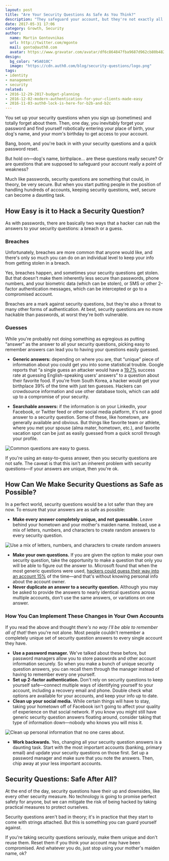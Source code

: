 ```yaml
---
layout: post
title: "Are Your Security Questions As Safe As You Think?"
description: "They safeguard your account, but they're not exactly all they're cracked up to be."
date: 2017-05-31 17:06
category: Growth, Security
author:
  name: Martin Gontovnikas
  url: http://twitter.com/mgonto
  mail: gonto@auth0.com
  avatar: https://www.gravatar.com/avatar/df6c864847fba9687d962cb80b482764??s=60
design:
  bg_color: "#5A010C"
  image: "https://cdn.auth0.com/blog/security-questions/logo.png"
tags:
- identity
- management
- security
related:
- 2016-12-29-2017-budget-planning
- 2016-12-02-modern-authentication-for-your-clients-made-easy
- 2016-11-03-auth0-lock-is-here-for-b2b-and-b2c
---
```


You set up your security questions when you sign up (sometimes) and totally forget about them. Then, one day, you inevitably forget your password and find yourself robotically entering your place of birth, your dog's name, and your mom's birthday to get access to your account.

Bang, boom, and you're back in with your security questions and a quick password reset.

But hold on—dog's name, birthplace... are these questions really secure? Or are questions that are supposed to safeguard your account really a point of weakness?

Much like passwords, security questions are something that could, in theory, be very secure. But when you start putting people in the position of handling hundreds of accounts, keeping security questions, well, secure can become a daunting task.

## How Easy is it to Hack a Security Question?

As with passwords, there are basically two ways that a hacker can nab the answers to your security questions: a breach or a guess.

### Breaches

Unfortunately, breaches are more common that anyone would like, and there's only so much you can do on an individual level to keep your info from getting stolen in a breach.

Yes, breaches happen, and sometimes your security questions get stolen. But that doesn't make them inherently less secure than passwords, phone numbers, and your biometric data (which can be stolen), or SMS or other 2-factor authentication messages, which can be intercepted or go to a compromised account.

Breaches are a mark against security questions, but they're also a threat to many other forms of authentication. At best, security questions are no more hackable than passwords, at worst they're both vulnerable.

### Guesses

While you're probably not doing something as egregious as putting “answer” as the answer to all your security questions, picking easy to remember answers can lead you to having your questions easily guessed.

* **Generic answers:** depending on where you are, that “unique” piece of information about you could get you into some statistical trouble. Google reports that “a single guess an attacker would have a [19.7%](https://static.googleusercontent.com/media/research.google.com/en//pubs/archive/43783.pdf) success rate at guessing English-speaking users’ answers” to a question about their favorite food. If you're from South Korea, a hacker would get your birthplace 39% of the time with just ten guesses. Hackers can crowdsource information and use other database tools, which can add up to a compromise of your security.

* **Searchable answers:** if the information is on your LinkedIn, your Facebook, or Twitter feed or other social media platform, it's not a good answer to a security question. Some of these, like hometown, are generally available and obvious. But things like favorite team or athlete, where you met your spouse (alma mater, hometown, etc.), and favorite vacation spot can be just as easily guessed from a quick scroll through your profile.

![Common questions are easy to guess.](https://cdn.auth0.com/blog/security-question/challenge.png)

If you're using an easy-to-guess answer, then you security questions are not safe. The caveat is that this isn't an inherent problem with security questions—if your answers are unique, then you're ok.


## How Can We Make Security Questions as Safe as Possible?

In a perfect world, security questions would be a lot safer than they are now. To ensure that your answers are as safe as possible:

* **Make every answer completely unique, and not guessable.** Leave behind your hometown and your mother's maiden name. Instead, use a mix of letters, numbers, and characters to create random answers to every security question.

![Use a mix of letters, numbers, and characters to create random answers](https://cdn.auth0.com/blog/security-question/mix-of-letters.png)

* **Make your own questions.** If you are given the option to make your own security question, take the opportunity to make a question that only you will be able to figure out the answer to. Microsoft found that when the most generic questions were used, [hackers could guess their way into an account 15%](https://www.microsoft.com/en-us/research/publication/its-no-secret-measuring-the-security-and-reliability-of-authentication-via-secret-questions/?from=http%3A%2F%2Fresearch.microsoft.com%2Fpubs%2F79594%2Foakland09.pdf) of the time—and that's without knowing personal info about the account owner.
* **Never duplicate an answer to a security question.** Although you may be asked to provide the answers to nearly identical questions across multiple accounts, don't use the same answers, or variations on one answer.

### How You Can Implement These Changes in Your Own Accounts

If you read the above and thought *there's no way I'll be able to remember all of that!* then you're not alone. Most people couldn't remember a completely unique set of security question answers to every single account they have.

* **Use a password manager.** We've talked about these before, but password managers allow you to store passwords and other account information securely. So when you make a bunch of unique security question answers, you can recall them through the manager instead of having to remember every one yourself.
* **Set up 2-factor authentication.** Don't rely on security questions to keep yourself safe—connect multiple ways of identifying yourself to your account, including a recovery email and phone. Double check what options are available for your accounts, and keep your info up to date.
* **Clean up your social media.** While certain things will have to stay, taking your hometown off of Facebook isn't going to affect your quality of experience on that social network. If you know you might still have generic security question answers floating around, consider taking that type of information down—nobody who knows you will miss it.

![Clean up personal information that no one cares about.](https://cdn.auth0.com/blog/security-question/clean-up.png)

* **Work backwards.** Yes, changing all your security question answers is a daunting task. Start with the most important accounts (banking, primary email) and update your security questions on those first. Set up a password manager and make sure that you note the answers. Then, chip away at your less important accounts.

## Security Questions: Safe After All?

At the end of the day, security questions have their up and downsides, like every other security measure. No technology is going to promise perfect safety for anyone, but we can mitigate the risk of being hacked by taking practical measures to protect ourselves.

Security questions aren't bad in theory; it's in practice that they start to come with strings attached. But this is something you can guard yourself against.

If you're taking security questions seriously, make them unique and don't reuse them. Reset them if you think your account may have been compromised. And whatever you do, just stop using your mother's maiden name, ok?
